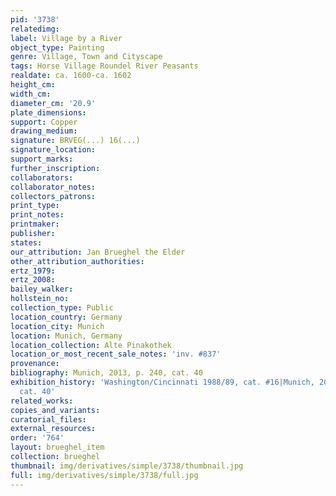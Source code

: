 ```yaml
---
pid: '3738'
relatedimg: 
label: Village by a River
object_type: Painting
genre: Village, Town and Cityscape
tags: Horse Village Roundel River Peasants
realdate: ca. 1600-ca. 1602
height_cm: 
width_cm: 
diameter_cm: '20.9'
plate_dimensions: 
support: Copper
drawing_medium: 
signature: BRVEG(...) 16(...)
signature_location: 
support_marks: 
further_inscription: 
collaborators: 
collaborator_notes: 
collectors_patrons: 
print_type: 
print_notes: 
printmaker: 
publisher: 
states: 
our_attribution: Jan Brueghel the Elder
other_attribution_authorities: 
ertz_1979: 
ertz_2008: 
bailey_walker: 
hollstein_no: 
collection_type: Public
location_country: Germany
location_city: Munich
location: Munich, Germany
location_collection: Alte Pinakothek
location_or_most_recent_sale_notes: 'inv. #837'
provenance: 
bibliography: Munich, 2013, p. 240, cat. 40
exhibition_history: 'Washington/Cincinnati 1988/89, cat. #16|Munich, 2013, p. 240,
  cat. 40'
related_works: 
copies_and_variants: 
curatorial_files: 
external_resources: 
order: '764'
layout: brueghel_item
collection: brueghel
thumbnail: img/derivatives/simple/3738/thumbnail.jpg
full: img/derivatives/simple/3738/full.jpg
---
```

